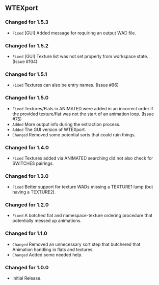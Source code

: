 WTEXport
--------

### Changed for 1.5.3

* `Fixed` [GUI] Added message for requiring an output WAD file.


### Changed for 1.5.2

* `Fixed` [GUI] Texture list was not set properly from workspace state. (Issue #104)


### Changed for 1.5.1

* `Fixed` Textures can also be entry names. (Issue #96)


### Changed for 1.5.0

* `Fixed` Textures/Flats in ANIMATED were added in an incorrect order if the provided texture/flat was not the start of an animation loop. (Issue #75)
* `Added` More output info during the extraction process.
* `Added` The GUI version of WTEXport.
* `Changed` Removed some potential sorts that could ruin things.


### Changed for 1.4.0

* `Fixed` Textures added via ANIMATED searching did not also check for SWITCHES pairings.


### Changed for 1.3.0

* `Fixed` Better support for texture WADs missing a TEXTURE1 lump (but having a TEXTURE2).


### Changed for 1.2.0

* `Fixed` A botched flat and namespace-texture ordering procedure that potentially messed up animations.


### Changed for 1.1.0

* `Changed` Removed an unnecessary sort step that butchered that Animation handling in flats and textures.
* `Changed` Added some needed help.


### Changed for 1.0.0

* Initial Release.

